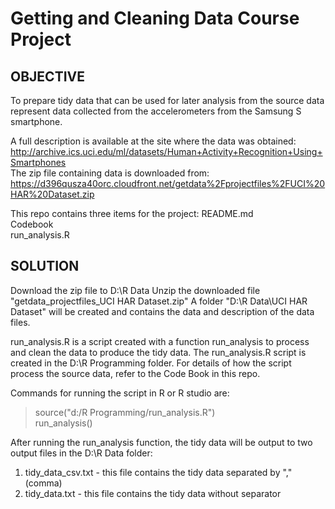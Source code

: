 # Getting and Cleaning Data Course Project

## OBJECTIVE
To prepare tidy data that can be used for later analysis from the source data represent data collected from the accelerometers from the Samsung S smartphone. 

A full description is available at the site where the data was obtained:<BR>
    http://archive.ics.uci.edu/ml/datasets/Human+Activity+Recognition+Using+Smartphones <BR>
The zip file containing data is downloaded from: <BR>
    https://d396qusza40orc.cloudfront.net/getdata%2Fprojectfiles%2FUCI%20HAR%20Dataset.zip <BR>

This repo contains three items for the project:
README.md <BR>
Codebook <BR>
run_analysis.R <BR>

## SOLUTION
Download the zip file to D:\R Data
Unzip the downloaded file "getdata_projectfiles_UCI HAR Dataset.zip"
A folder "D:\R Data\UCI HAR Dataset" will be created and contains the data and description of the data files.

run_analysis.R is a script created with a function run_analysis to process and clean the data to produce the tidy data.
The run_analysis.R script is created in the D:\R Programming folder.
For details of how the script process the source data, refer to the Code Book in this repo. 

Commands for running the script in R or R studio are:
> source("d:/R Programming/run_analysis.R") <BR>
> run_analysis() <BR>

After running the run_analysis function, the tidy data will be output to two output files in the D:\R Data folder: <BR>
1. tidy_data_csv.txt  - this file contains the tidy data separated by "," (comma) <BR>
2. tidy_data.txt      - this file contains the tidy data without separator<BR>

